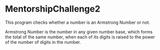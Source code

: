 # MentorshipChallenge2

This program checks whether a number is an Armstrong Number or not. 

Armstrong Number is the number in any given number base, which forms the total of the same number, 
when each of its digits is raised to the power of the number of digits in the number.
